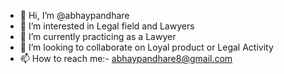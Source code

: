 - 👋 Hi, I’m @abhaypandhare
- 👀 I’m interested in Legal field and Lawyers 
- 🌱 I’m currently practicing as a Lawyer 
- 💞️ I’m looking to collaborate on Loyal product or Legal Activity 
- 📫 How to reach me:- abhaypandhare8@gmail.com

<!---
abhaypandhare/abhaypandhare is a ✨ special ✨ repository because its `README.md` (this file) appears on your GitHub profile.
You can click the Preview link to take a look at your changes.
--->
